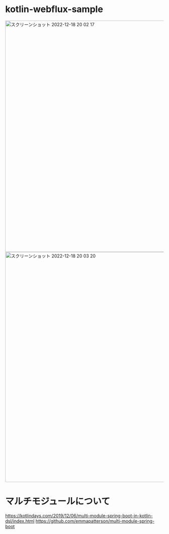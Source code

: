 # kotlin-webflux-sample


<img width="735" alt="スクリーンショット 2022-12-18 20 02 17" src="https://user-images.githubusercontent.com/1080346/208294802-ffdb77c5-dbdd-4300-acd3-b87a6c05c961.png">

<img width="731" alt="スクリーンショット 2022-12-18 20 03 20" src="https://user-images.githubusercontent.com/1080346/208294834-4b01dc53-1c7e-41e0-9a0f-20b68a47c1a1.png">

# マルチモジュールについて
https://kotlindays.com/2019/12/06/multi-module-spring-boot-in-kotlin-dsl/index.html
https://github.com/emmapatterson/multi-module-spring-boot
